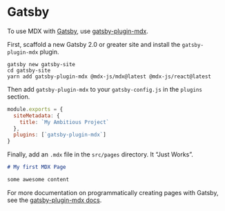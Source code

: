# Gatsby

To use MDX with [Gatsby][], use [gatsby-plugin-mdx][gatsby-plugin-mdx].

First, scaffold a new Gatsby 2.0 or greater site and install the `gatsby-plugin-mdx`
plugin.

```shell
gatsby new gatsby-site
cd gatsby-site
yarn add gatsby-plugin-mdx @mdx-js/mdx@latest @mdx-js/react@latest
```

Then add `gatsby-plugin-mdx` to your `gatsby-config.js` in the `plugins` section.

```javascript
module.exports = {
  siteMetadata: {
    title: `My Ambitious Project`
  },
  plugins: [`gatsby-plugin-mdx`]
}
```

Finally, add an `.mdx` file in the `src/pages` directory.
It “Just Works”.

```markdown
# My first MDX Page

some awesome content
```

For more documentation on programmatically creating pages with Gatsby, see
the [gatsby-plugin-mdx docs][gatsby-and-mdx].

[gatsby]: https://gatsbyjs.org
[gatsby-and-mdx]: https://gatsbyjs.org/docs/mdx/
[gatsby-plugin-mdx]: https://gatsbyjs.org/packages/gatsby-plugin-mdx/
